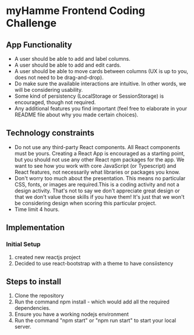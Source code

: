 # myHamme Frontend Coding Challenge

## App Functionality

- A user should be able to add and label columns.
- A user should be able to add and edit cards.
- A user should be able to move cards between columns (UX is up to you, does not need
  to be drag-and-drop).
- Do make sure the available interactions are intuitive. In other words, we will be
  considering usability.
- Some kind of persistency (LocalStorage or SessionStorage) is encouraged, though not
  required.
- Any additional features you find important (feel free to elaborate in your README file
  about why you made certain choices).

## Technology constraints

- Do not use any third-party React components. All React components must be yours.
  Creating a React App is encouraged as a starting point, but you should not use any other
  React npm packages for the app. We want to see how you work with core JavaScript (or
  Typescript) and React features, not necessarily what libraries or packages you know.
- Don't worry too much about the presentation. This means no particular CSS, fonts, or
  images are required.This is a coding activity and not a design activity. That's not to say
  we don't appreciate great design or that we don't value those skills if you have them! It's
  just that we won't be considering design when scoring this particular project.
- Time limit 4 hours.

## Implementation

### Initial Setup

1. created new reactjs project
2. Decided to use react-bootstrap with a theme to have consiistency

## Steps to install

1. Clone the repository
2. Run the command npm install - which would add all the required dependencies.
3. Ensure you have a working nodejs environment
4. Run the command "npm start" or "npm run start" to start your local server.
